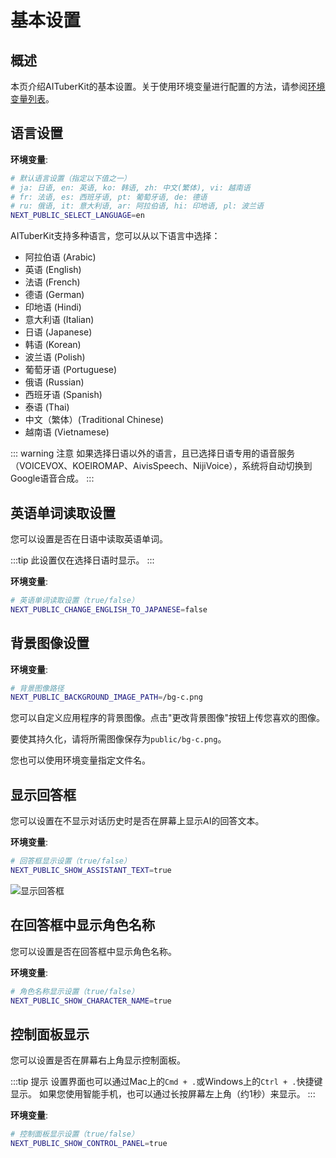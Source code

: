 # 基本设置

## 概述

本页介绍AITuberKit的基本设置。关于使用环境变量进行配置的方法，请参阅[环境变量列表](/zh/guide/environment-variables)。

## 语言设置

**环境变量**:

```bash
# 默认语言设置（指定以下值之一）
# ja: 日语, en: 英语, ko: 韩语, zh: 中文(繁体), vi: 越南语
# fr: 法语, es: 西班牙语, pt: 葡萄牙语, de: 德语
# ru: 俄语, it: 意大利语, ar: 阿拉伯语, hi: 印地语, pl: 波兰语
NEXT_PUBLIC_SELECT_LANGUAGE=en
```

AITuberKit支持多种语言，您可以从以下语言中选择：

- 阿拉伯语 (Arabic)
- 英语 (English)
- 法语 (French)
- 德语 (German)
- 印地语 (Hindi)
- 意大利语 (Italian)
- 日语 (Japanese)
- 韩语 (Korean)
- 波兰语 (Polish)
- 葡萄牙语 (Portuguese)
- 俄语 (Russian)
- 西班牙语 (Spanish)
- 泰语 (Thai)
- 中文（繁体）(Traditional Chinese)
- 越南语 (Vietnamese)

::: warning 注意
如果选择日语以外的语言，且已选择日语专用的语音服务（VOICEVOX、KOEIROMAP、AivisSpeech、NijiVoice），系统将自动切换到Google语音合成。
:::

## 英语单词读取设置

您可以设置是否在日语中读取英语单词。

:::tip
此设置仅在选择日语时显示。
:::

**环境变量**:

```bash
# 英语单词读取设置（true/false）
NEXT_PUBLIC_CHANGE_ENGLISH_TO_JAPANESE=false
```

## 背景图像设置

**环境变量**:

```bash
# 背景图像路径
NEXT_PUBLIC_BACKGROUND_IMAGE_PATH=/bg-c.png
```

您可以自定义应用程序的背景图像。点击"更改背景图像"按钮上传您喜欢的图像。

要使其持久化，请将所需图像保存为`public/bg-c.png`。

您也可以使用环境变量指定文件名。

## 显示回答框

您可以设置在不显示对话历史时是否在屏幕上显示AI的回答文本。

**环境变量**:

```bash
# 回答框显示设置（true/false）
NEXT_PUBLIC_SHOW_ASSISTANT_TEXT=true
```

![显示回答框](/images/basic_3efh5.png)

## 在回答框中显示角色名称

您可以设置是否在回答框中显示角色名称。

**环境变量**:

```bash
# 角色名称显示设置（true/false）
NEXT_PUBLIC_SHOW_CHARACTER_NAME=true
```

## 控制面板显示

您可以设置是否在屏幕右上角显示控制面板。

:::tip 提示
设置界面也可以通过Mac上的`Cmd + .`或Windows上的`Ctrl + .`快捷键显示。
如果您使用智能手机，也可以通过长按屏幕左上角（约1秒）来显示。
:::

**环境变量**:

```bash
# 控制面板显示设置（true/false）
NEXT_PUBLIC_SHOW_CONTROL_PANEL=true
```
